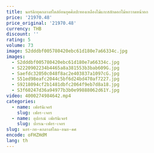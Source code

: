```yaml
---
title: นอร์ดิกยุคกลางสไตล์ย้อนยุคศิลปะทองเหลืองไม้แกะสลักดอกไม้หกวาดหน้าอก
price: '21970.48'
price_original: '21970.48'
currency: THB
discount: ''
rating: 5
volume: 73
image: S2dddbf005780420ebc61d180e7a66334c.jpg
images:
  - S2dddbf005780420ebc61d180e7a66334c.jpg
  - S2220902234b4465a8a381553b3bab609G.jpg
  - Saefdc32050c048f8ac2e403837a1097cG.jpg
  - S51ed98eafc2044c5bf6d24bd470af7227.jpg
  - S9218094cf2b1481dbfc2064f9eb7d8a18.jpg
  - S3f60247d36a94977b3b0e99888062d61Y.jpg
video: 4000274984642.mp4
categories:
  - name: เฟอร์นิเจอร์
    slug: เฟอร-เจอร
  - name: อุปกรณ์ เฟอร์นิเจอร์
    slug: ปกรณ-เฟอร-เจอร
slug: นอร-กย-คกลางสไตล-อนย-คศ
encode: oFHZHdM
lang: th
---
```

  